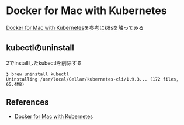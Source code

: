 # Docker for Mac with Kubernetes

[Docker for Mac with Kubernetes](https://qiita.com/taishin/items/920d62a641c9cd58f289)を参考にk8sを触ってみる

## kubectlのuninstall

2でinstallしたkubectlを削除する

```
❯ brew uninstall kubectl
Uninstalling /usr/local/Cellar/kubernetes-cli/1.9.3... (172 files, 65.4MB)
```





## References
* [Docker for Mac with Kubernetes](https://qiita.com/taishin/items/920d62a641c9cd58f289)